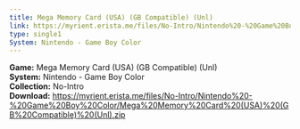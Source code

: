 ```yaml
---
title: Mega Memory Card (USA) (GB Compatible) (Unl)
link: https://myrient.erista.me/files/No-Intro/Nintendo%20-%20Game%20Boy%20Color/Mega%20Memory%20Card%20(USA)%20(GB%20Compatible)%20(Unl).zip
type: single1
System: Nintendo - Game Boy Color
---
```

<b>Game:</b> Mega Memory Card (USA) (GB Compatible) (Unl)<br>
<b>System:</b> Nintendo - Game Boy Color<br>
<b>Collection:</b> No-Intro<br>
<b>Download:</b> https://myrient.erista.me/files/No-Intro/Nintendo%20-%20Game%20Boy%20Color/Mega%20Memory%20Card%20(USA)%20(GB%20Compatible)%20(Unl).zip
